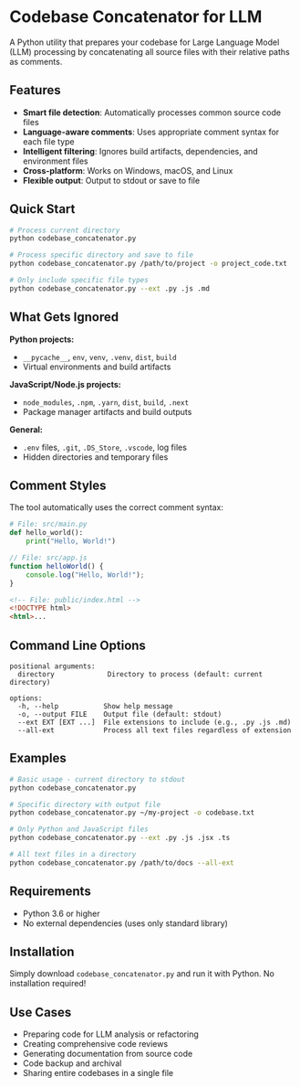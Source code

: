 # Codebase Concatenator for LLM

A Python utility that prepares your codebase for Large Language Model (LLM) processing by concatenating all source files with their relative paths as comments.

## Features

- **Smart file detection**: Automatically processes common source code files
- **Language-aware comments**: Uses appropriate comment syntax for each file type
- **Intelligent filtering**: Ignores build artifacts, dependencies, and environment files
- **Cross-platform**: Works on Windows, macOS, and Linux
- **Flexible output**: Output to stdout or save to file

## Quick Start

```bash
# Process current directory
python codebase_concatenator.py

# Process specific directory and save to file
python codebase_concatenator.py /path/to/project -o project_code.txt

# Only include specific file types
python codebase_concatenator.py --ext .py .js .md
```

## What Gets Ignored

**Python projects:**
- `__pycache__`, `env`, `venv`, `.venv`, `dist`, `build`
- Virtual environments and build artifacts

**JavaScript/Node.js projects:**
- `node_modules`, `.npm`, `.yarn`, `dist`, `build`, `.next`
- Package manager artifacts and build outputs

**General:**
- `.env` files, `.git`, `.DS_Store`, `.vscode`, log files
- Hidden directories and temporary files

## Comment Styles

The tool automatically uses the correct comment syntax:

```python
# File: src/main.py
def hello_world():
    print("Hello, World!")
```

```javascript
// File: src/app.js
function helloWorld() {
    console.log("Hello, World!");
}
```

```html
<!-- File: public/index.html -->
<!DOCTYPE html>
<html>...
```

## Command Line Options

```
positional arguments:
  directory             Directory to process (default: current directory)

options:
  -h, --help           Show help message
  -o, --output FILE    Output file (default: stdout)
  --ext EXT [EXT ...]  File extensions to include (e.g., .py .js .md)
  --all-ext            Process all text files regardless of extension
```

## Examples

```bash
# Basic usage - current directory to stdout
python codebase_concatenator.py

# Specific directory with output file
python codebase_concatenator.py ~/my-project -o codebase.txt

# Only Python and JavaScript files
python codebase_concatenator.py --ext .py .js .jsx .ts

# All text files in a directory
python codebase_concatenator.py /path/to/docs --all-ext
```

## Requirements

- Python 3.6 or higher
- No external dependencies (uses only standard library)

## Installation

Simply download `codebase_concatenator.py` and run it with Python. No installation required!

## Use Cases

- Preparing code for LLM analysis or refactoring
- Creating comprehensive code reviews
- Generating documentation from source code
- Code backup and archival
- Sharing entire codebases in a single file
